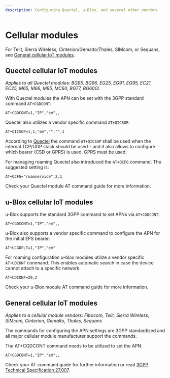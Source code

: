 ```yaml
---
description: Configuring Quectel, u-Blox, and several other vendors
---
```

# Cellular modules

For Telit, Sierra Wireless, Cinterion/Gemalto/Thales, SIMcom, or Sequans, see [General cellular IoT modules](#general-cellular-iot-modules).

## Quectel cellular IoT modules

*Applies to all Quectel modules: BG95, BG96, EG25, EG91, EG95, EC21, EC25, M65, M66, M95, MC60, BG77, BG600L*

With Quectel modules the APN can be set with the 3GPP standard command `AT+CGDCONT`:

```console
AT+CGDCONT=1,"IP","em",,
```

Quectel also utilizes a vendor specific command `AT+QICSGP`:

```console
AT+QICSGP=1,1,"em","","",1
```

According to [Quectel](https://www.quectel.com/faqs/12-8-what-is-the-difference-between-cgdcont-and-qicsgp/) the command `AT+QICSGP` shall be used when the internal TCP/UDP stack should be used – and it also allows to configure which bearer (CSD or GPRS) is used.
GPRS must be used.

For managing roaming Quectel also introduced the `AT+QCFG` command.
The suggested setting is:

```console
AT+QCFG="roamservice",2,1
```

Check your Quectel module AT command guide for more information.

## u-Blox cellular IoT modules

u-Blox supports the standard 3GPP command to set APNs via `AT+CGDCONT`:

```console
AT+CGDCONT=1,"IP","em",,
```

u-Blox also supports a vendor specific command to configure the APN for the initial EPS bearer:

```console
AT+UCGDFLT=1,"IP","em"
```

For roaming configuration u-blox modules utilize a vendor specific `AT+UDCONF` command.
This enables automatic search in case the device cannot attach to a specific network.

```console
AT+UDCONF=20,2
```

Check your u-Blox module AT command guide for more information.

## General cellular IoT modules

*Applies to a cellular module vendors: Fibocom, Telit, Sierra Wireless, SIMcom, Cinterion, Gemalto, Thales, Sequans*

The commands for configuring the APN settings are 3GPP standardized and all major cellular module manufacturer support the commands.

The AT+CGDCONT command needs to be utilized to set the APN.

```console
AT+CGDCONT=1,"IP","em",,
```

Check your AT command guide for further information or read [3GPP Technical Specification 27.007](https://portal.3gpp.org/desktopmodules/Specifications/SpecificationDetails.aspx?specificationId=1515).
